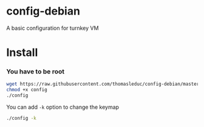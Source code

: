 config-debian
=============

A basic configuration for turnkey VM

# Install

### You have to be root

```bash
wget https://raw.githubusercontent.com/thomasleduc/config-debian/master/config
chmod +x config
./config
```

You can add ```-k``` option to change the keymap
```bash
./config -k
```
